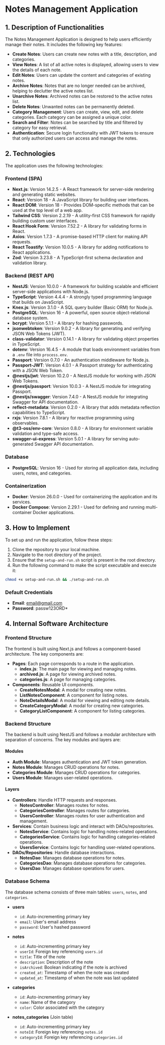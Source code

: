 
# Notes Management Application

## 1. Description of Functionalities

The Notes Management Application is designed to help users efficiently manage their notes. It includes the following key features:

- **Create Notes**: Users can create new notes with a title, description, and categories.
- **View Notes**: A list of all active notes is displayed, allowing users to view the details of each note.
- **Edit Notes**: Users can update the content and categories of existing notes.
- **Archive Notes**: Notes that are no longer needed can be archived, helping to declutter the active notes list.
- **Unarchive Notes**: Archived notes can be restored to the active notes list.
- **Delete Notes**: Unwanted notes can be permanently deleted.
- **Category Management**: Users can create, view, edit, and delete categories. Each category can be assigned a unique color.
- **Search and Filter**: Notes can be searched by title and filtered by category for easy retrieval.
- **Authentication**: Secure login functionality with JWT tokens to ensure that only authorized users can access and manage the notes.

## 2. Technologies

The application uses the following technologies:

### Frontend (SPA)

- **Next.js**: Version 14.2.5 - A React framework for server-side rendering and generating static websites.
- **React**: Version 18 - A JavaScript library for building user interfaces.
- **React DOM**: Version 18 - Provides DOM-specific methods that can be used at the top level of a web app.
- **Tailwind CSS**: Version 2.2.19 - A utility-first CSS framework for rapidly building custom user interfaces.
- **React Hook Form**: Version 7.52.2 - A library for validating forms in React.
- **Axios**: Version 1.7.3 - A promise-based HTTP client for making API requests.
- **React Toastify**: Version 10.0.5 - A library for adding notifications to React applications.
- **Zod**: Version 3.23.8 - A TypeScript-first schema declaration and validation library.

### Backend (REST API)

- **NestJS**: Version 10.0.0 - A framework for building scalable and efficient server-side applications with Node.js.
- **TypeScript**: Version 4.4.4 - A strongly typed programming language that builds on JavaScript.
- **Knex.js**: Version 3.1.0 - A SQL query builder (Basic ORM) for Node.js.
- **PostgreSQL**: Version 16 - A powerful, open source object-relational database system.
- **bcrypt**: Version 5.1.1 - A library for hashing passwords.
- **jsonwebtoken**: Version 9.0.2 - A library for generating and verifying JSON Web Tokens (JWT).
- **class-validator**: Version 0.14.1 - A library for validating object properties in TypeScript.
- **dotenv**: Version 16.4.5 - A module that loads environment variables from a `.env` file into `process.env`.
- **Passport**: Version 0.7.0 - An authentication middleware for Node.js.
- **Passport-JWT**: Version 4.0.1 - A Passport strategy for authenticating with a JSON Web Token.
- **@nestjs/jwt**: Version 10.2.0 - A NestJS module for working with JSON Web Tokens.
- **@nestjs/passport**: Version 10.0.3 - A NestJS module for integrating Passport.
- **@nestjs/swagger**: Version 7.4.0 - A NestJS module for integrating Swagger for API documentation.
- **reflect-metadata**: Version 0.2.0 - A library that adds metadata reflection capabilities to TypeScript.
- **rxjs**: Version 7.8.1 - A library for reactive programming using observables.
- **@t3-oss/env-core**: Version 0.8.0 - A library for environment variable validation and type-safe access.
- **swagger-ui-express**: Version 5.0.1 - A library for serving auto-generated Swagger API documentation.

### Database

- **PostgreSQL**: Version 16 - Used for storing all application data, including users, notes, and categories.

### Containerization

- **Docker**: Version 26.0.0 - Used for containerizing the application and its services.
- **Docker Compose**: Version 2.29.1 - Used for defining and running multi-container Docker applications.

## 3. How to Implement

To set up and run the application, follow these steps:

1. Clone the repository to your local machine.
2. Navigate to the root directory of the project.
3. Ensure that the `setup-and-run.sh` script is present in the root directory.
4. Run the following command to make the script executable and execute it:

```sh
chmod +x setup-and-run.sh && ./setup-and-run.sh
```

### Default Credentials

- **Email**: email@gmail.com
- **Password**: passw123ORD*

## 4. Internal Software Architecture

### Frontend Structure

The frontend is built using Next.js and follows a component-based architecture. The key components are:

- **Pages**: Each page corresponds to a route in the application.
  - **index.js**: The main page for viewing and managing notes.
  - **archived.js**: A page for viewing archived notes.
  - **categories.js**: A page for managing categories.
- **Components**: Reusable UI components.
  - **CreateNotesModal**: A modal for creating new notes.
  - **ListNotesComponent**: A component for listing notes.
  - **NoteDetailsModal**: A modal for viewing and editing note details.
  - **CreateCategoryModal**: A modal for creating new categories.
  - **CategoryListComponent**: A component for listing categories.

### Backend Structure

The backend is built using NestJS and follows a modular architecture with separation of concerns. The key modules and layers are:

#### Modules

- **Auth Module**: Manages authentication and JWT token generation.
- **Notes Module**: Manages CRUD operations for notes.
- **Categories Module**: Manages CRUD operations for categories.
- **Users Module**: Manages user-related operations.

#### Layers

- **Controllers**: Handle HTTP requests and responses.
  - **NotesController**: Manages routes for notes.
  - **CategoriesController**: Manages routes for categories.
  - **UsersController**: Manages routes for user authentication and management.
- **Services**: Contain business logic and interact with DAOs/repositories.
  - **NotesService**: Contains logic for handling notes-related operations.
  - **CategoriesService**: Contains logic for handling categories-related operations.
  - **UsersService**: Contains logic for handling user-related operations.
- **DAOs/Repositories**: Handle database interactions.
  - **NotesDao**: Manages database operations for notes.
  - **CategoriesDao**: Manages database operations for categories.
  - **UsersDao**: Manages database operations for users.

### Database Schema

The database schema consists of three main tables: `users`, `notes`, and `categories`.

- **users**
  - `id`: Auto-incrementing primary key
  - `email`: User's email address
  - `password`: User's hashed password

- **notes**
  - `id`: Auto-incrementing primary key
  - `userId`: Foreign key referencing `users.id`
  - `title`: Title of the note
  - `description`: Description of the note
  - `isArchived`: Boolean indicating if the note is archived
  - `created_at`: Timestamp of when the note was created
  - `updated_at`: Timestamp of when the note was last updated

- **categories**
  - `id`: Auto-incrementing primary key
  - `name`: Name of the category
  - `color`: Color associated with the category

- **notes_categories** (Join table)
  - `id`: Auto-incrementing primary key
  - `noteId`: Foreign key referencing `notes.id`
  - `categoryId`: Foreign key referencing `categories.id`